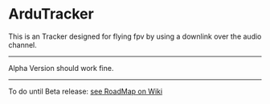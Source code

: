 # ArduTracker

This is an Tracker designed for flying fpv by using a downlink over the audio channel.
******
Alpha Version should work fine.
******
To do until Beta release:
[see RoadMap on Wiki](https://github.com/QuadMax/ArduTracker/wiki/RoadMap)
